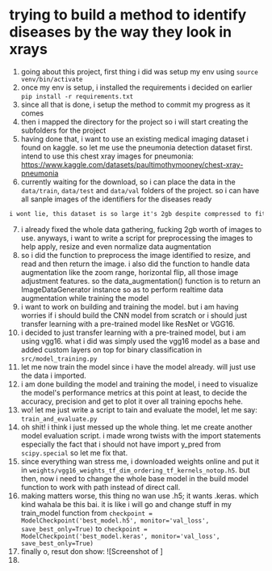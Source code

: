 # trying to build a method to identify diseases by the way they look in xrays

1. going about this project, first thing i did was setup my env using `source venv/bin/activate` 
2. once my env is setup, i installed the requirements i decided on earlier `pip install -r requirements.txt`
3. since all that is done, i setup the method to commit my progress as it comes
4. then i mapped the directory for the project so i will start creating the subfolders for the project
5. having done that, i want to use an existing medical imaging dataset i found on kaggle. so let me use the pneumonia detection dataset first. intend to use this chest xray images for pneumonia: https://www.kaggle.com/datasets/paultimothymooney/chest-xray-pneumonia
6. currently waiting for the download, so i can place the data in the `data/train`, `data/test` and `data/val` folders of the project. so i can have all sanple images of the identifiers for the diseases ready
```markdown
i wont lie, this dataset is so large it's 2gb despite compressed to fit.
```
7. i already fixed the whole data gathering, fucking 2gb worth of images to use. anyways, i want to write a script for preprocessing the images to help apply, resize and even normalize data augmentation 
8. so i did the function to preprocess the image identified to resize, and read and then return the image. i also did the function to handle data augmentation like the zoom range, horizontal flip, all those image adjustment features. so the data_augmentation() function is to return an ImageDataGenerator instance so as to perform realtime data augmentation while training the model
9. i want to work on building and training the model. but i am having worries if i should build the CNN model from scratch or i should just transfer learning with a pre-trained model like ResNet or VGG16.
10. i decided to just transfer learning with a pre-trained model, but i am using vgg16. what i did was simply used the vgg16 model as a base and added custom layers on top for binary classification in `src/model_training.py`
11. let me now train the model since i have the model already. will just use the data i imported.
12. i am done building the model and training the model, i need to visualize the model's performance metrics at this point at least, to decide the accuracy, precision and get to plot it over all training epochs hehe.
13. wo! let me just write a script to tain and evaluate the model, let me say: `train_and_evaluate.py`
14. oh shit! i think i just messed up the whole thing. let me create another model evaluation script. i made wrong twists with the import statements especially the fact that i should not have import y_pred from `scipy.special` so let me fix that.
15. since everything wan stress me, i downloaded weights online and put it in `weights/vgg16_weights_tf_dim_ordering_tf_kernels_notop.h5`. but then, now i need to change the whole base  model in the build model function to work with path instead of direct call.
16. making matters worse, this thing no wan use .h5; it wants .keras. which kind wahala be this bai. it is like i will go and change stuff in my train_model function from `checkpoint = ModelCheckpoint('best_model.h5', monitor='val_loss', save_best_only=True)` to `checkpoint = ModelCheckpoint('best_model.keras', monitor='val_loss', save_best_only=True)`
17. finally o, resut don show:
![Screenshot of ]
18. 